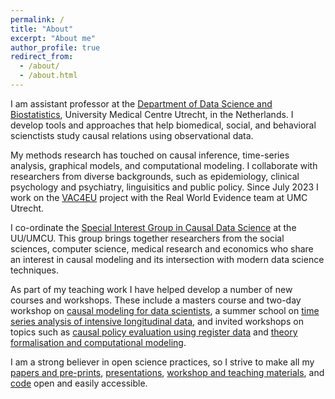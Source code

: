 ```yaml
---
permalink: /
title: "About"
excerpt: "About me"
author_profile: true
redirect_from: 
  - /about/
  - /about.html
---
```



I am assistant professor at the [Department of Data Science and Biostatistics](https://juliuscentrum.umcutrecht.nl/en/data-science-and-biostatistics), University Medical Centre Utrecht, in the Netherlands. I develop tools and approaches that help biomedical, social, and behavioral scienctists study causal relations using observational data. 

My methods research has touched on causal inference, time-series analysis, graphical models, and computational modeling. I collaborate with researchers from diverse backgrounds, such as epidemiology, clinical psychology and psychiatry, linguisitics and public policy. Since July 2023 I work on the [VAC4EU](https://vac4eu.org/) project with the Real World Evidence team at UMC Utrecht.

I co-ordinate the [Special Interest Group in Causal Data Science](https://www.uu.nl/en/research/applied-data-science/sig-causal-data-science) at the UU/UMCU. This group brings together researchers from the social sciences, computer science, medical research and economics who share an interest in causal modeling and its intersection with modern data science techniques. 

As part of my teaching work I have helped develop a number of new courses and workshops. These include a masters course and two-day workshop on [causal modeling for data scientists](https://github.com/ryanoisin/IntroCausalModeling2021), a summer school on [time series analysis of intensive longitudinal data](https://utrechtsummerschool.nl/courses/social-sciences/modeling-the-dynamics-of-intensive-longitudinal-data), and invited workshops on topics such as [causal policy evaluation using register data](https://causalpolicy.nl) and [theory formalisation and computational modeling](https://github.com/ryanoisin/FormalTheoryWorkshop).

I am a strong believer in open science practices, so I strive to make all my [papers and pre-prints](https://oisinryan.org/pulications), [presentations](https://oisinryan.org/talks), [workshop and teaching materials](https://oisinryan.org/workshops), and [code](https://oisinryan.org/code) open and easily accessible.
